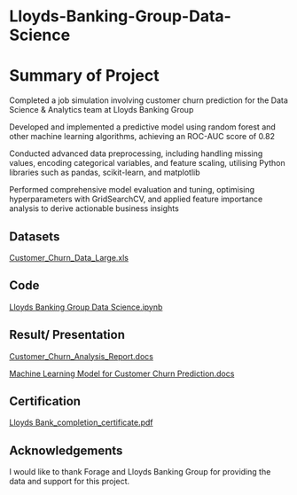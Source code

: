 # Lloyds-Banking-Group-Data-Science

# Summary of Project
Completed a job simulation involving customer churn prediction for the Data Science & Analytics team at Lloyds Banking Group

Developed and implemented a predictive model using random forest and other machine learning algorithms, achieving an ROC-AUC score of 0.82

Conducted advanced data preprocessing, including handling missing values, encoding categorical variables, and feature scaling, utilising Python libraries such as pandas, scikit-learn, and matplotlib

Performed comprehensive model evaluation and tuning, optimising hyperparameters with GridSearchCV, and applied feature importance analysis to derive actionable business insights

## Datasets

[Customer_Churn_Data_Large.xls](https://github.com/reuel97/Deloitte-Australia/blob/main/daikibo-telemetry-data.json.zip)


## Code

[Lloyds Banking Group Data Science.ipynb](https://github.com/reuel97/Deloitte-Australia/blob/main/Deloitte%20Australia.ipynb)


## Result/ Presentation

[Customer_Churn_Analysis_Report.docs](https://github.com/reuel97/Deloitte-Australia/blob/main/Dasboard%201.png)

[Machine Learning Model for Customer Churn Prediction.docs](https://github.com/reuel97/Deloitte-Australia/blob/main/Task_5_Equality_Table_Updated.xlsx)

## Certification

[Lloyds Bank_completion_certificate.pdf](https://github.com/reuel97/Deloitte-Australia/blob/main/io9DzWKe3PTsiS6GG_9PBTqmSxAf6zZTseP_yjcqvMtZKQE47GKB2_1741068384176_completion_certificate.pdf)

## Acknowledgements

I would like to thank Forage and Lloyds Banking Group for providing the data and support for this project.
